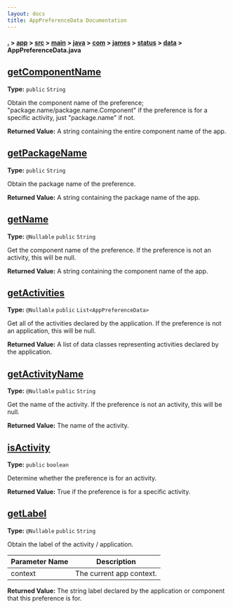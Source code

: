 ```yaml
---
layout: docs
title: AppPreferenceData Documentation
---
```

#### [.](./../../../../../../../../index) > [app](./../../../../../../../index) > [src](./../../../../../../index) > [main](./../../../../../index) > [java](./../../../../index) > [com](./../../../index) > [james](./../../index) > [status](./../index) > [data](./index) > **AppPreferenceData.java**

## [getComponentName](https://github.com/fennifith/Status/blob/master/app/src/main/java/com/james/status/data/AppPreferenceData.java#L47)

**Type:** `public` `String`

Obtain the component name of the preference; "package.name/package.name.Component" if 
the preference is for a specific activity, just "package.name" if not. 






**Returned Value:** A string containing the entire component name of the app.  








## [getPackageName](https://github.com/fennifith/Status/blob/master/app/src/main/java/com/james/status/data/AppPreferenceData.java#L58)

**Type:** `public` `String`

Obtain the package name of the preference. 






**Returned Value:** A string containing the package name of the app.  








## [getName](https://github.com/fennifith/Status/blob/master/app/src/main/java/com/james/status/data/AppPreferenceData.java#L67)

**Type:** `@Nullable` `public` `String`

Get the component name of the preference. If the preference is not an activity, 
this will be null. 






**Returned Value:** A string containing the component name of the app.  








## [getActivities](https://github.com/fennifith/Status/blob/master/app/src/main/java/com/james/status/data/AppPreferenceData.java#L81)

**Type:** `@Nullable` `public` `List<AppPreferenceData>`

Get all of the activities declared by the application. If the preference is not an 
application, this will be null. 






**Returned Value:** A list of data classes representing activities declared by the application.  








## [getActivityName](https://github.com/fennifith/Status/blob/master/app/src/main/java/com/james/status/data/AppPreferenceData.java#L93)

**Type:** `@Nullable` `public` `String`

Get the name of the activity. If the preference is not an activity, this will be null. 






**Returned Value:** The name of the activity.  








## [isActivity](https://github.com/fennifith/Status/blob/master/app/src/main/java/com/james/status/data/AppPreferenceData.java#L106)

**Type:** `public` `boolean`

Determine whether the preference is for an activity. 






**Returned Value:** True if the preference is for a specific activity.  








## [getLabel](https://github.com/fennifith/Status/blob/master/app/src/main/java/com/james/status/data/AppPreferenceData.java#L115)

**Type:** `@Nullable` `public` `String`

Obtain the label of the activity / application. 





|Parameter Name|Description|
|-----|-----|
|context|The current app context.|


**Returned Value:** The string label declared by the application or component that this preference is for.  








